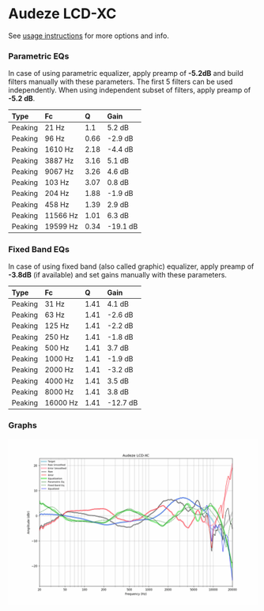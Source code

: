 # Audeze LCD-XC
See [usage instructions](https://github.com/jaakkopasanen/AutoEq#usage) for more options and info.

### Parametric EQs
In case of using parametric equalizer, apply preamp of **-5.2dB** and build filters manually
with these parameters. The first 5 filters can be used independently.
When using independent subset of filters, apply preamp of **-5.2 dB**.

| Type    | Fc       |    Q | Gain     |
|:--------|:---------|:-----|:---------|
| Peaking | 21 Hz    | 1.1  | 5.2 dB   |
| Peaking | 96 Hz    | 0.66 | -2.9 dB  |
| Peaking | 1610 Hz  | 2.18 | -4.4 dB  |
| Peaking | 3887 Hz  | 3.16 | 5.1 dB   |
| Peaking | 9067 Hz  | 3.26 | 4.6 dB   |
| Peaking | 103 Hz   | 3.07 | 0.8 dB   |
| Peaking | 204 Hz   | 1.88 | -1.9 dB  |
| Peaking | 458 Hz   | 1.39 | 2.9 dB   |
| Peaking | 11566 Hz | 1.01 | 6.3 dB   |
| Peaking | 19599 Hz | 0.34 | -19.1 dB |

### Fixed Band EQs
In case of using fixed band (also called graphic) equalizer, apply preamp of **-3.8dB**
(if available) and set gains manually with these parameters.

| Type    | Fc       |    Q | Gain     |
|:--------|:---------|:-----|:---------|
| Peaking | 31 Hz    | 1.41 | 4.1 dB   |
| Peaking | 63 Hz    | 1.41 | -2.6 dB  |
| Peaking | 125 Hz   | 1.41 | -2.2 dB  |
| Peaking | 250 Hz   | 1.41 | -1.8 dB  |
| Peaking | 500 Hz   | 1.41 | 3.7 dB   |
| Peaking | 1000 Hz  | 1.41 | -1.9 dB  |
| Peaking | 2000 Hz  | 1.41 | -3.2 dB  |
| Peaking | 4000 Hz  | 1.41 | 3.5 dB   |
| Peaking | 8000 Hz  | 1.41 | 3.8 dB   |
| Peaking | 16000 Hz | 1.41 | -12.7 dB |

### Graphs
![](./Audeze%20LCD-XC.png)